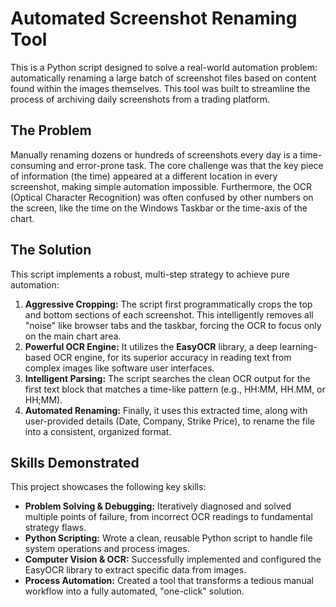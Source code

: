 # Automated Screenshot Renaming Tool

This is a Python script designed to solve a real-world automation problem: automatically renaming a large batch of screenshot files based on content found within the images themselves. This tool was built to streamline the process of archiving daily screenshots from a trading platform.

## The Problem

Manually renaming dozens or hundreds of screenshots every day is a time-consuming and error-prone task. The core challenge was that the key piece of information (the time) appeared at a different location in every screenshot, making simple automation impossible. Furthermore, the OCR (Optical Character Recognition) was often confused by other numbers on the screen, like the time on the Windows Taskbar or the time-axis of the chart.

## The Solution

This script implements a robust, multi-step strategy to achieve pure automation:

1.  **Aggressive Cropping:** The script first programmatically crops the top and bottom sections of each screenshot. This intelligently removes all "noise" like browser tabs and the taskbar, forcing the OCR to focus only on the main chart area.
2.  **Powerful OCR Engine:** It utilizes the **EasyOCR** library, a deep learning-based OCR engine, for its superior accuracy in reading text from complex images like software user interfaces.
3.  **Intelligent Parsing:** The script searches the clean OCR output for the first text block that matches a time-like pattern (e.g., HH:MM, HH.MM, or HH;MM).
4.  **Automated Renaming:** Finally, it uses this extracted time, along with user-provided details (Date, Company, Strike Price), to rename the file into a consistent, organized format.

## Skills Demonstrated

This project showcases the following key skills:

-   **Problem Solving & Debugging:** Iteratively diagnosed and solved multiple points of failure, from incorrect OCR readings to fundamental strategy flaws.
-   **Python Scripting:** Wrote a clean, reusable Python script to handle file system operations and process images.
-   **Computer Vision & OCR:** Successfully implemented and configured the EasyOCR library to extract specific data from images.
-   **Process Automation:** Created a tool that transforms a tedious manual workflow into a fully automated, "one-click" solution.
